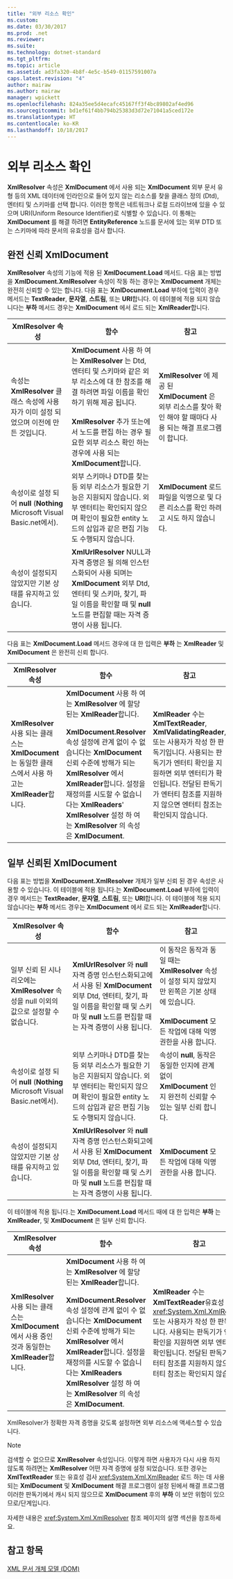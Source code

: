 ```yaml
---
title: "외부 리소스 확인"
ms.custom: 
ms.date: 03/30/2017
ms.prod: .net
ms.reviewer: 
ms.suite: 
ms.technology: dotnet-standard
ms.tgt_pltfrm: 
ms.topic: article
ms.assetid: ad3fa320-4b8f-4e5c-b549-01157591007a
caps.latest.revision: "4"
author: mairaw
ms.author: mairaw
manager: wpickett
ms.openlocfilehash: 824a35ee5d4ecafc45167ff3f4bc89802af4ed96
ms.sourcegitcommit: bd1ef61f4bb794b25383d3d72e71041a5ced172e
ms.translationtype: HT
ms.contentlocale: ko-KR
ms.lasthandoff: 10/18/2017
---
```

# <a name="resolving-external-resources"></a>외부 리소스 확인
**XmlResolver** 속성은 **XmlDocument** 에서 사용 되는 **XmlDocument** 외부 문서 유형 등의 XML 데이터에 인라인으로 들어 있지 않는 리소스를 찾을 클래스 정의 (Dtd), 엔터티 및 스키마를 선택 합니다. 이러한 항목은 네트워크나 로컬 드라이브에 있을 수 있으며 URI(Uniform Resource Identifier)로 식별할 수 있습니다. 이 통해는 **XmlDocument** 를 해결 하려면 **EntityReference** 노드를 문서에 있는 외부 DTD 또는 스키마에 따라 문서의 유효성을 검사 합니다.  
  
## <a name="fully-trusted-xmldocument"></a>완전 신뢰 XmlDocument  
 **XmlResolver** 속성의 기능에 적용 된 **XmlDocument.Load** 메서드. 다음 표는 방법을 **XmlDocument.XmlResolver** 속성이 작동 하는 경우는 **XmlDocument** 개체는 완전히 신뢰할 수 있는 합니다. 다음 표는 **XmlDocument.Load** 부하에 입력이 경우 메서드는 **TextReader**, **문자열**, **스트림**, 또는  **URI**합니다. 이 테이블에 적용 되지 않습니다는 **부하** 메서드 경우는 **XmlDocument** 에서 로드 되는 **XmlReader**합니다.  
  
|XmlResolver 속성|함수|참고|  
|--------------------------|--------------|-----------|  
|속성는 **XmlResolver** 클래스 속성에 사용자가 이미 설정 되었으며 이전에 만든 것입니다.|**XmlDocument** 사용 하 여는 **XmlResolver** 는 Dtd, 엔터티 및 스키마와 같은 외부 리소스에 대 한 참조를 해결 하려면 파일 이름을 확인 하기 위해 제공 됩니다.<br /><br /> **XmlResolver** 추가 또는에서 노드를 편집 하는 경우 필요한 외부 리소스 확인 하는 경우에 사용 되는 **XmlDocument**합니다.|**XmlResolver** 에 제공 된 **XmlDocument** 은 외부 리소스를 찾아 확인 해야 할 때마다 사용 되는 해결 프로그램이 합니다.|  
|속성이로 설정 되어 **null** (**Nothing** Microsoft Visual Basic.net에서).|외부 스키마나 DTD를 찾는 등 외부 리소스가 필요한 기능은 지원되지 않습니다. 외부 엔터티는 확인되지 않으며 확인이 필요한 entity 노드의 삽입과 같은 편집 기능도 수행되지 않습니다.|**XmlDocument** 로드 파일을 익명으로 및 다른 리소스를 확인 하려고 시도 하지 않습니다.|  
|속성이 설정되지 않았지만 기본 상태를 유지하고 있습니다.|**XmlUrlResolver** NULL과 자격 증명은 될 의해 인스턴스화되어 사용 되며는 **XmlDocument** 외부 Dtd, 엔터티 및 스키마, 찾기, 파일 이름을 확인할 때 및 **null** 노드를 편집할 때는 자격 증명이 사용 됩니다.||  
  
 다음 표는 **XmlDocument.Load** 메서드 경우에 대 한 입력은 **부하** 는 **XmlReader** 및 **XmlDocument** 은 완전히 신뢰 합니다.  
  
|XmlResolver 속성|함수|참고|  
|--------------------------|--------------|-----------|  
|**XmlResolver** 사용 되는 클래스는 **XmlDocument** 는 동일한 클래스에서 사용 하 고는 **XmlReader**합니다.|**XmlDocument** 사용 하 여는 **XmlResolver** 에 할당 된는 **XmlReader**합니다.<br /><br /> **XmlDocument.Resolver** 속성 설정에 관계 없이 수 없습니다는 **XmlDocument** 신뢰 수준에 방해가 되는 **XmlResolver** 에서  **XmlReader**합니다. 설정을 재정의를 시도할 수 없습니다는 **XmlReaders**' **XmlResolver** 설정 하 여는 **XmlResolver** 의 속성은 **XmlDocument**.|**XmlReader** 수는 **XmlTextReader**, **XmlValidatingReader**, 또는 사용자가 작성 한 판독기입니다. 사용되는 판독기가 엔터티 확인을 지원하면 외부 엔터티가 확인됩니다. 전달된 판독기가 엔터티 참조를 지원하지 않으면 엔터티 참조는 확인되지 않습니다.|  
  
## <a name="semi-trusted-xmldocument"></a>일부 신뢰된 XmlDocument  
 다음 표는 방법을 **XmlDocument.XmlResolver** 개체가 일부 신뢰 된 경우 속성은 사용할 수 있습니다. 이 테이블에 적용 됩니다.는 **XmlDocument.Load** 부하에 입력이 경우 메서드는 **TextReader**, **문자열**, **스트림**, 또는  **URI**합니다. 이 테이블에 적용 되지 않습니다는 **부하** 메서드 경우는 **XmlDocument** 에서 로드 되는 **XmlReader**합니다.  
  
|XmlResolver 속성|함수|참고|  
|--------------------------|--------------|-----------|  
|일부 신뢰 된 시나리오에는 **XmlResolver** 속성을 null 이외의 값으로 설정할 수 없습니다.|**XmlUrlResolver** 와 **null** 자격 증명 인스턴스화되고에서 사용 된 **XmlDocument** 외부 Dtd, 엔터티, 찾기, 파일 이름을 확인할 때 및 스키마 및 **null** 노드를 편집할 때는 자격 증명이 사용 됩니다.|이 동작은 동작과 동일 때는 **XmlResolver** 속성이 설정 되지 않았지만 왼쪽은 기본 상태에 있습니다.<br /><br /> **XmlDocument** 모든 작업에 대해 익명 권한을 사용 합니다.|  
|속성이로 설정 되어 **null** (**Nothing** Microsoft Visual Basic.net에서).|외부 스키마나 DTD를 찾는 등 외부 리소스가 필요한 기능은 지원되지 않습니다. 외부 엔터티는 확인되지 않으며 확인이 필요한 entity 노드의 삽입과 같은 편집 기능도 수행되지 않습니다.|속성이 **null**, 동작은 동일한 인지에 관계 없이 **XmlDocument** 인지 완전히 신뢰할 수 있는 일부 신뢰 합니다.|  
|속성이 설정되지 않았지만 기본 상태를 유지하고 있습니다.|**XmlUrlResolver** 와 **null** 자격 증명 인스턴스화되고에서 사용 된 **XmlDocument** 외부 Dtd, 엔터티, 찾기, 파일 이름을 확인할 때 및 스키마 및 **null** 노드를 편집할 때는 자격 증명이 사용 됩니다.|**XmlDocument** 모든 작업에 대해 익명 권한을 사용 합니다.|  
  
 이 테이블에 적용 됩니다.는 **XmlDocument.Load** 메서드 때에 대 한 입력은 **부하** 는 **XmlReader**, 및 **XmlDocument** 은 일부 신뢰 합니다.  
  
|XmlResolver 속성|함수|참고|  
|--------------------------|--------------|-----------|  
|**XmlResolver** 사용 되는 클래스는 **XmlDocument** 에서 사용 중인 것과 동일한는 **XmlReader**합니다.|**XmlDocument** 사용 하 여는 **XmlResolver** 에 할당 된는 **XmlReader**합니다.<br /><br /> **XmlDocument.Resolver** 속성 설정에 관계 없이 수 없습니다는 **XmlDocument** 신뢰 수준에 방해가 되는 **XmlResolver** 에서  **XmlReader**합니다. 설정을 재정의를 시도할 수 없습니다는 **XmlReaders** **XmlResolver** 설정 하 여는 **XmlResolver** 의 속성은 **XmlDocument**.|**XmlReader** 수는 **XmlTextReader**유효성 검사, <xref:System.Xml.XmlReader>, 또는 사용자가 작성 한 판독기입니다. 사용되는 판독기가 엔터티 확인을 지원하면 외부 엔터티가 확인됩니다. 전달된 판독기가 엔터티 참조를 지원하지 않으면 엔터티 참조는 확인되지 않습니다.|  
  
 XmlResolver가 정확한 자격 증명을 갖도록 설정하면 외부 리소스에 액세스할 수 있습니다.  
  
> [!NOTE]
>  검색할 수 없으므로 **XmlResolver** 속성입니다. 이렇게 하면 사용자가 다시 사용 하지 않도록 하려면는 **XmlResolver** 어떤 자격 증명에 설정 되었습니다. 또한 경우는 **XmlTextReader** 또는 유효성 검사 <xref:System.Xml.XmlReader> 로드 하는 데 사용 되는 **XmlDocument** 및 **XmlDocument** 해결 프로그램이 설정 된에서 해결 프로그램 이러한 판독기에서 캐시 되지 않으므로 **XmlDocument** 후의 **부하** 이 보안 위험이 있으므로/단계입니다.  
  
 자세한 내용은 <xref:System.Xml.XmlResolver> 참조 페이지의 설명 섹션을 참조하세요.  
  
## <a name="see-also"></a>참고 항목  
 [XML 문서 개체 모델 (DOM)](../../../../docs/standard/data/xml/xml-document-object-model-dom.md)
